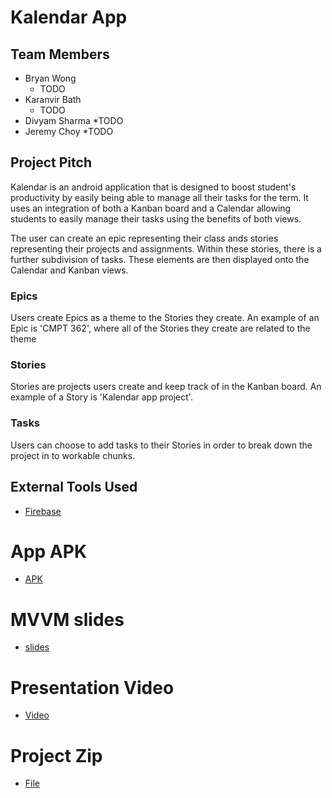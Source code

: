 # Kalendar App

## Team Members
* Bryan Wong
    * TODO
* Karanvir Bath
    * TODO
* Divyam Sharma
    *TODO
* Jeremy Choy
    *TODO


## Project Pitch

Kalendar is an android application that is designed to boost student's productivity by easily being able to manage all their tasks for the term. It uses an integration of both a Kanban board and a Calendar allowing students to easily manage their tasks using the benefits of both views.

The user can create an epic representing their class ands stories representing their projects and assignments. Within these stories, there is a further subdivision of tasks. These elements are then displayed onto the Calendar and Kanban views. 

### Epics
Users create Epics as a theme to the Stories they create. An example of an Epic is 'CMPT 362', where all of the Stories they create are related to the theme

### Stories
Stories are projects users create and keep track of in the Kanban board. An example of a Story is 'Kalendar app project'.

### Tasks
Users can choose to add tasks to their Stories in order to break down the project in to workable chunks. 

## External Tools Used
* [Firebase](https://firebase.google.com/)

# App APK
* [APK](TODO)

# MVVM slides
* [slides](TODO)

# Presentation Video
* [Video](TODO)

# Project Zip
* [File](TODO)
